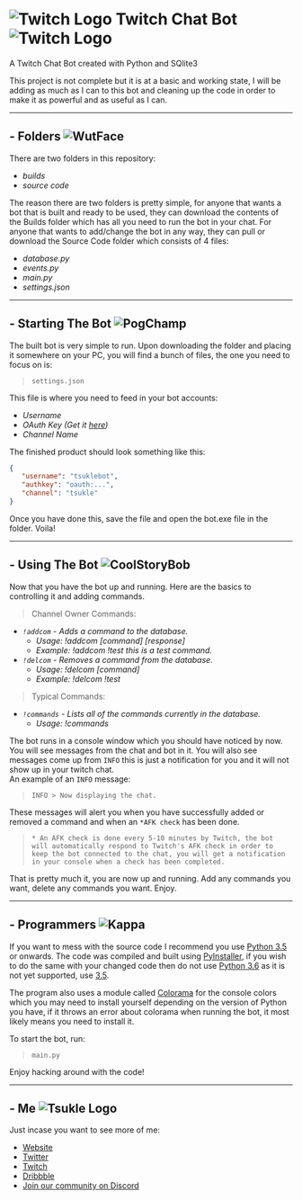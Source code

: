 # ![Twitch Logo](http://www.twitch.tv/favicon.ico "Twitch Logo") Twitch Chat Bot ![Twitch Logo](http://www.twitch.tv/favicon.ico "Twitch Logo")
A Twitch Chat Bot created with Python and SQlite3  

This project is not complete but it is at a basic and working state, I will be adding as much as I can to this bot and cleaning up the code in order to make it as powerful and as useful as I can.

------

## - Folders ![WutFace](https://static-cdn.jtvnw.net/emoticons/v1/28087/1.0 "WutFace")
There are two folders in this repository:
* *builds*
* *source code*

The reason there are two folders is pretty simple, for anyone that wants a bot that is built and ready to be used,
they can download the contents of the Builds folder which has all you need to run the bot in your chat.
For anyone that wants to add/change the bot in any way, they can pull or download the Source Code folder which consists
of 4 files:
* *database.py*
* *events.py*
* *main.py*
* *settings.json*

------

##  - Starting The Bot ![PogChamp](https://static-cdn.jtvnw.net/emoticons/v1/88/1.0 "PogChamp")
The built bot is very simple to run. Upon downloading the folder and placing it somewhere on your PC,
 you will find a bunch of files, the one you need to focus on is:
 >`settings.json`

 This file is where you need to feed in your bot accounts:
 * *Username*
 * *OAuth Key (Get it [here](https://twitchapps.com/tmi/))*
 * *Channel Name*

 The finished product should look something like this:
 ```json
{
    "username": "tsuklebot",
    "authkey": "oauth:...",
    "channel": "tsukle"
}
```

Once you have done this, save the file and open the bot.exe file in the folder. Voila!

------

## - Using The Bot ![CoolStoryBob](https://static-cdn.jtvnw.net/emoticons/v1/123171/1.0 "CoolStoryBob")
Now that you have the bot up and running. Here are the basics to controlling it and adding commands.  
>Channel Owner Commands:

* *`!addcom` - Adds a command to the database.*
    * *Usage: !addcom [command] [response]*
    * *Example: !addcom !test this is a test command.*
* *`!delcom` - Removes a command from the database.*
    * *Usage: !delcom [command]*
    * *Example: !delcom !test*

>Typical Commands:

* *`!commands` - Lists all of the commands currently in the database.*
    * *Usage: !commands*

The bot runs in a console window which you should have noticed by now. You will see messages from the chat and bot in it.
You will also see messages come up from `INFO` this is just a notification for you and it will not show up in your twitch chat.  
An example of an `INFO` message:
>`INFO > Now displaying the chat.`

These messages will alert you when you have successfully added or removed a command and when an `*AFK check` has been done.  
>`* An AFK check is done every 5-10 minutes by Twitch, the bot will automatically respond to Twitch's AFK check in order to 
 keep the bot connected to the chat, you will get a notification in your console when a check has been completed.`

 That is pretty much it, you are now up and running. Add any commands you want, delete any commands you want. Enjoy.

 ------

## - Programmers ![Kappa](https://static-cdn.jtvnw.net/emoticons/v1/25/1.0 "Kappa")
If you want to mess with the source code I recommend you use [Python 3.5](https://www.python.org/ftp/python/3.5.0/python-3.5.0.exe)
or onwards. The code was compiled and built using [PyInstaller](http://www.pyinstaller.org/), if you wish to do the same with your
changed code then do not use [Python 3.6](https://www.python.org/ftp/python/3.6.0/python-3.6.0.exe) as it is not yet supported, 
use [3.5](https://www.python.org/ftp/python/3.5.0/python-3.5.0.exe).

The program also uses a module called [Colorama](https://pypi.python.org/pypi/colorama) for the console 
colors which you may need to install yourself depending on the version of Python you have, if it throws an error about colorama when 
running the bot, it most likely means you need to install it.

To start the bot, run:
>`main.py`

Enjoy hacking around with the code!

------
## - Me ![Tsukle Logo](https://tsukle.com/favicons/favicon-32x32.png)
Just incase you want to see more of me:
* [Website](https://tsukle.com)
* [Twitter](https://twitter.com/tsukle)
* [Twitch](https://twitch.tv/tsukle)
* [Dribbble](https://dribbble.com/tsukle)
* [Join our community on Discord](https://discord.gg/aeAHmte)



